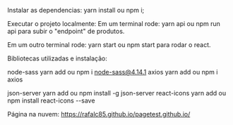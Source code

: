 Instalar as dependencias:
yarn install ou npm i;

Executar o projeto localmente:
Em um terminal rode:
yarn api ou npm run api para subir o "endpoint" de produtos.

Em um outro terminal rode:
yarn start ou npm start para rodar o react.

Bibliotecas utilizadas e instalação:

node-sass                   yarn add ou npm i node-sass@4.14.1
axios                       yarn add ou npm i axios

json-server                 yarn add ou npm install -g json-server
react-icons                 yarn add ou npm install react-icons --save

Página na nuvem: https://rafalc85.github.io/pagetest.github.io/